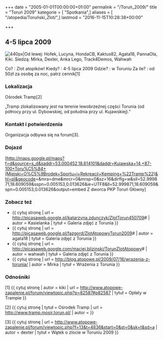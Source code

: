 +++
date = "2005-01-01T00:00:00+01:00"
permalink = "/Toruń_2009/"
title = "Toruń 2009"
kategorie = [ "Spotkania",]
aliases = [ "/atopedia/Toruński_Zlot/",]
lastmod = "2016-11-15T10:28:38+00:00"

+++

4-5 lipca 2009
--------------

![](/images/Torun-2009-grupa.jpg "440px|Od lewej: Hofek, Lucyna, HondaCB, Kaktus82, Agata18, PannaOla, Kiki. Siedzą: Mirka, Dexter, Anka Lego, Track4Demos, Wahwah")

Co? : Zlot atopików!
Kiedy? : 4-5 lipca 2009
Gdzie? : w Toruniu
Za ile? : od 50zł za osobę za noc, patrz cennik[1]

### Lokalizacja

Ośrodek Tramp[2]


„Tramp zlokalizowany jest na terenie lewobrzeżnej części Torunia (od północy przy ul. Dybowskiej, od południa przy ul. Kujawskiej).”

### Kontakt i potwierdzenia

Organizacja odbywa się na forum[3].

### Dojazd

[<http://maps.google.pl/maps?f=d&source=s_d&saddr=53.000452,18.614101&daddr=Kujawska+14,+87-100+Toru%C5%84+(Miejski+O%C5%9Brodek+Sportu+i+Rekreacji+Kemping+%22Tramp%22)&hl=pl&geocode>=&mra=dme&mrcr=0&mrsp=0&sz=16&dirflg=w&sll=52.999871,18.609059&sspn=0.005153,0.013626&ie=UTF8&ll=52.999871,18.609059&spn=0.005153,0.013626&output=embed Z dworca PKP Toruń Główny]

### Zobacz też

-   {{ cytuj stronę | url = <http://picasaweb.google.pl/katarzyna.zdunczyk/ZlotTorun450709>\# | autor = Kasielanka | tytuł = Galeria zdjęć z Torunia }}
-   {{ cytuj stronę | url = <http://picasaweb.google.pl/fazgord/ZlotAtopowyTorun2009>\# | autor = agata18 | tytuł = Galeria zdjęć z Torunia }}
-   {{ cytuj stronę | url = <http://picasaweb.google.com/maciej.blizinski/TorunZlotAtopowy>\# | autor = wahwah | tytuł = Galeria zdjęć z Torunia }}
-   {{ cytuj stronę | url = <http://blog.atopowe.pl/2009/07/16/wrazenia-z-torunia/> | autor = Mirka | tytuł = Wrażenia z Torunia }}

### Odnośniki

<references/>


[1] {{ cytuj stronę | autor = kiki | url = <http://www.atopowe-zapalenie.pl/forum/viewtopic.php?p=82587#p82587> | tytuł = Opłaty w Trampie }}

[2] {{ cytuj stronę | tytuł = Ośrodek Tramp | url = <http://www.tramp.mosir.torun.pl/> | autor = }}

[3] {{ cytuj stronę | url = <http://www.atopowe-zapalenie.pl/forum/viewtopic.php?f=13&t=4836&start=0&st=0&sk=t&sd=a> | autor = dexter | tytuł = Wątek o zlocie w Toruniu 2009 }}
